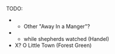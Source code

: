 TODO:
* + Other "Away In a Manger"?
* + while shepherds watched (Handel)
* X? O Little Town (Forest Green)
